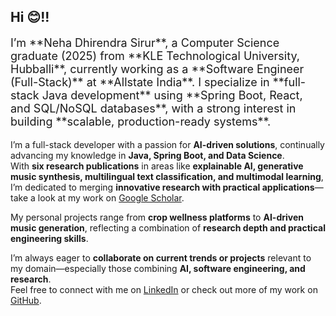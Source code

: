 ## Hi 😊!!

<p style="font-size: 18px;">
I’m **Neha Dhirendra Sirur**, a Computer Science graduate (2025) from **KLE Technological University, Hubballi**, currently working as a **Software Engineer (Full-Stack)** at **Allstate India**.  
I specialize in **full-stack Java development** using **Spring Boot, React, and SQL/NoSQL databases**, with a strong interest in building **scalable, production-ready systems**.

I’m a full-stack developer with a passion for **AI-driven solutions**, continually advancing my knowledge in **Java, Spring Boot, and Data Science**.  
With **six research publications** in areas like **explainable AI, generative music synthesis, multilingual text classification, and multimodal learning**, I’m dedicated to merging **innovative research with practical applications**—take a look at my work on [Google Scholar](https://scholar.google.com/citations?hl=en&user=7obJF9UAAAAJ).

My personal projects range from **crop wellness platforms** to **AI-driven music generation**, reflecting a combination of **research depth and practical engineering skills**.  

I’m always eager to **collaborate on current trends or projects** relevant to my domain—especially those combining **AI, software engineering, and research**.  
Feel free to connect with me on [LinkedIn](https://www.linkedin.com/in/neha-sirur) or check out more of my work on [GitHub](https://github.com/NehaDhirendraSirur).
</p>
